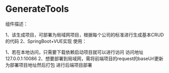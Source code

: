 # GenerateTools

组件描述：
 <p> 1、该生成项目，可部署为局域网项目，根据每个公司的标准进行生成基本CRUD的代码
  2、SpringBoot+VUE实现
使用：
 <p> 1、若在本地访问，只需要下载依赖启动项目就可以进行访问 访问地址 127.0.0.1:10086
  2、想要部署到局域网，需将前端项目的request的baseUrl更新为部署项目地址然后打包 进行后端项目部署
